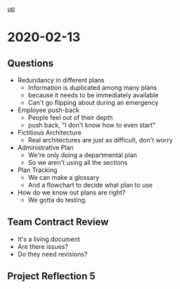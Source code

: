 [up](./index.md)

# 2020-02-13

## Questions

- Redundancy in different plans
	- Information is duplicated among many plans
	- because it needs to be immediately available
	- Can't go flipping about during an emergency
- Employee push-back
	- People feel out of their depth
	- push back, "I don't know how to even start"
- Fictitious Architecture
	- Real architectures are just as difficult, don't worry
- Administrative Plan
	- We're only doing a departmental plan
	- So we aren't using all the sections
- Plan Tracking
	- We can make a glossary
	- And a flowchart to decide what plan to use
- How do we know out plans are right?
	- We gotta do testing.

## Team Contract Review

- It's a living document
- Are there issues?
- Do they need revisions?

## Project Reflection 5
